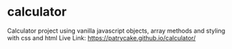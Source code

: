 # calculator
Calculator project using vanilla javascript objects, array methods and styling with css and html
Live Link: https://patrycake.github.io/calculator/
